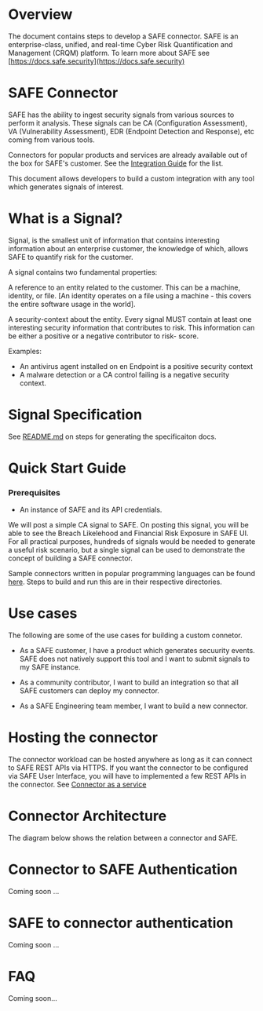 # Overview
The document contains steps to develop a SAFE connector. SAFE is an enterprise-class, unified, and real-time Cyber Risk Quantification and Management (CRQM) platform. To learn more about SAFE see [https://docs.safe.security](https://docs.safe.security)

# SAFE Connector
SAFE has the ability to ingest security signals from various sources to perform it analysis. These signals can be CA (Configuration Assessment), VA (Vulnerability Assessment), EDR (Endpoint Detection and Response), etc coming from various tools.

Connectors for popular products and services are already available out of the box for SAFE's customer. See the [Integration Guide](https://docs.safe.security/safe3/docs/integration-guide) for the list.

This document allows developers to build a custom integration with any tool which generates signals of interest.

# What is a Signal?
Signal, is the smallest unit of information that contains interesting information about an enterprise customer, the knowledge of which, allows SAFE to quantify risk for the customer.

A signal contains two fundamental properties:

A reference to an entity related to the customer. This can be a machine, identity, or file. [An identity operates on a file using a machine - this covers the entire software usage in the world]. 

A security-context about the entity. Every signal MUST contain at least one interesting security information that contributes to risk. This information can be either a positive or a negative contributor to risk- score.

Examples:
- An antivirus agent installed on en Endpoint is a positive security context
- A malware detection or a CA control failing is a negative security context.

# Signal Specification
See [README.md](/README.md) on steps for generating the specificaiton docs.

# Quick Start Guide
### Prerequisites
- An instance of SAFE and its API credentials.

We will post a simple CA signal to SAFE. On posting this signal, you will be able to see the Breach Likelehood and Financial Risk Exposure in SAFE UI. For all practical purposes, hundreds of signals would be needed to generate a useful risk scenario, but a single signal can be used to demonstrate the concept of building a SAFE connector.

Sample connectors written in popular programming languages can be found [here](/src/connectors/). Steps to build and run this are in their respective directories.

# Use cases
The following are some of the use cases for building a custom connetor.
- As a SAFE customer, I have a product which generates secuurity events. SAFE does not natively support this tool and I want to submit signals to my SAFE instance.

- As a community contributor, I want to build an integration so that all SAFE customers can deploy my connector.

- As a SAFE Engineering team member, I want to build a new connector. 

# Hosting the connector
The connector workload can be hosted anywhere as long as it can connect to SAFE REST APIs via HTTPS. If you want the connector to be configured via SAFE User Interface, you will have to implemented a few REST APIs in the connector. See [Connector as a service](/connector-as-a-service.md)

# Connector Architecture
The diagram below shows the relation between a connector and SAFE.

# Connector to SAFE Authentication
Coming soon ...

# SAFE to connector authentication
Coming soon ...

# FAQ
Coming soon...